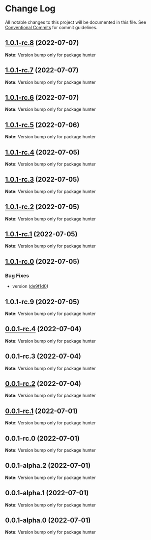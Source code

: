# Change Log

All notable changes to this project will be documented in this file.
See [Conventional Commits](https://conventionalcommits.org) for commit guidelines.

## [1.0.1-rc.8](https://github.com/alercebroker/frontendcitos/compare/v1.0.1-rc.7...v1.0.1-rc.8) (2022-07-07)

**Note:** Version bump only for package hunter





## [1.0.1-rc.7](https://github.com/alercebroker/frontendcitos/compare/v1.0.1-rc.6...v1.0.1-rc.7) (2022-07-07)

**Note:** Version bump only for package hunter





## [1.0.1-rc.6](https://github.com/alercebroker/frontendcitos/compare/v1.0.1-rc.5...v1.0.1-rc.6) (2022-07-07)

**Note:** Version bump only for package hunter





## [1.0.1-rc.5](https://github.com/alercebroker/frontendcitos/compare/v1.0.1-rc.4...v1.0.1-rc.5) (2022-07-06)

**Note:** Version bump only for package hunter





## [1.0.1-rc.4](https://github.com/alercebroker/frontendcitos/compare/v1.0.1-rc.3...v1.0.1-rc.4) (2022-07-05)

**Note:** Version bump only for package hunter





## [1.0.1-rc.3](https://github.com/alercebroker/frontendcitos/compare/v1.0.1-rc.2...v1.0.1-rc.3) (2022-07-05)

**Note:** Version bump only for package hunter





## [1.0.1-rc.2](https://github.com/alercebroker/frontendcitos/compare/v1.0.1-rc.1...v1.0.1-rc.2) (2022-07-05)

**Note:** Version bump only for package hunter





## [1.0.1-rc.1](https://github.com/alercebroker/frontendcitos/compare/v1.0.1-rc.0...v1.0.1-rc.1) (2022-07-05)

**Note:** Version bump only for package hunter





## [1.0.1-rc.0](https://github.com/alercebroker/frontendcitos/compare/v1.0.1-rc.9...v1.0.1-rc.0) (2022-07-05)


### Bug Fixes

* version ([de9f1d0](https://github.com/alercebroker/frontendcitos/commit/de9f1d0cc072d416531af3ed979a0a85f795aa12))





## 1.0.1-rc.9 (2022-07-05)

**Note:** Version bump only for package hunter





## [0.0.1-rc.4](https://github.com/alercebroker/frontendcitos/compare/hunter@0.0.1-rc.3...hunter@0.0.1-rc.4) (2022-07-04)

**Note:** Version bump only for package hunter





## 0.0.1-rc.3 (2022-07-04)

**Note:** Version bump only for package hunter





## [0.0.1-rc.2](/compare/hunter@0.0.1-rc.1...hunter@0.0.1-rc.2) (2022-07-04)

**Note:** Version bump only for package hunter





## [0.0.1-rc.1](/compare/hunter@0.0.1-rc.0...hunter@0.0.1-rc.1) (2022-07-01)

**Note:** Version bump only for package hunter





## 0.0.1-rc.0 (2022-07-01)

**Note:** Version bump only for package hunter





## 0.0.1-alpha.2 (2022-07-01)

**Note:** Version bump only for package hunter





## 0.0.1-alpha.1 (2022-07-01)

**Note:** Version bump only for package hunter





## 0.0.1-alpha.0 (2022-07-01)

**Note:** Version bump only for package hunter
